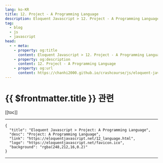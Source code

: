 ```yaml
---
lang: ko-KR
title: 12. Project - A Programming Language
description: Eloquent Javascript > 12. Project - A Programming Language
tag: 
  - blog
  - js
  - javascript
head:
  - - meta:
    - property: og:title
      content: Eloquent Javascript > 12. Project - A Programming Language
    - property: og:description
      content: 12. Project - A Programming Language
    - property: og:url
      content: https://chanhi2000.github.io/crashcourse/js/eloquent-javascript/12.html
---
```


# {{ $frontmatter.title }} 관련

[[toc]]

---

```component VPCard
{
  "title": "Eloquent Javascript > Project: A Programming Language",
  "desc": "Project: A Programming Language",
  "link": "https://eloquentjavascript.net/12_language.html",
  "logo": "https://eloquentjavascript.net/favicon.ico",
  "background": "rgba(248,212,16,0.2)"
}
```

---

<TagLinks />